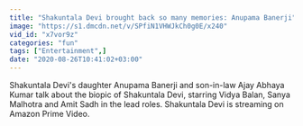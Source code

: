 ```yaml
---
title: "Shakuntala Devi brought back so many memories: Anupama Banerji"
image: "https://s1.dmcdn.net/v/SPfiN1VHWJkCh0g0E/x240"
vid_id: "x7vor9z"
categories: "fun"
tags: ["Entertainment",]
date: "2020-08-26T10:41:02+03:00"
---
```

Shakuntala Devi's daughter Anupama Banerji and son-in-law Ajay Abhaya Kumar talk about the biopic of Shakuntala Devi, starring Vidya Balan, Sanya Malhotra and Amit Sadh in the lead roles. Shakuntala Devi is streaming on Amazon Prime Video.
